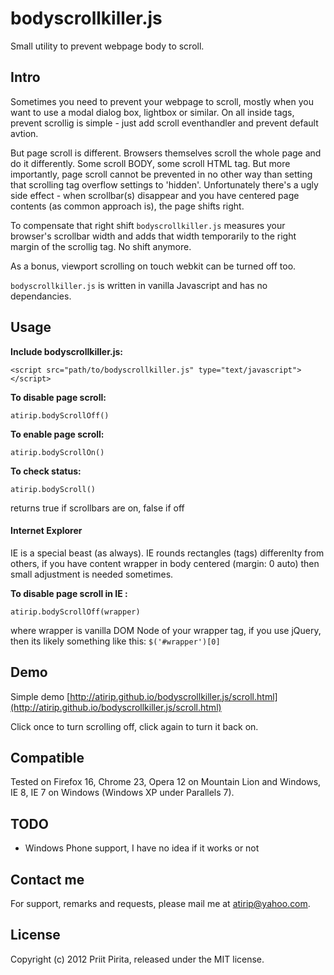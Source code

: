 # bodyscrollkiller.js

Small utility to prevent webpage body to scroll.

## Intro

Sometimes you need to prevent your webpage to scroll, mostly when you want to use a modal dialog box, lightbox or similar. On all inside tags, prevent scrollig is simple - just add scroll eventhandler and prevent default avtion. 

But page scroll is different. Browsers themselves scroll the whole page and do it differently. Some scroll BODY, some scroll HTML tag. But more importantly, page scroll cannot be prevented in no other way than setting that scrolling tag overflow settings to 'hidden'. Unfortunately there's a ugly side effect - when scrollbar(s) disappear and you have centered page contents (as common approach is), the page shifts right.

To compensate that right shift `bodyscrollkiller.js` measures your browser's scrollbar width and adds that width temporarily to the right margin of the scrollig tag. No shift anymore.

As a bonus, viewport scrolling on touch webkit can be turned off too. 

`bodyscrollkiller.js` is written in vanilla Javascript and has no dependancies.

## Usage

**Include bodyscrollkiller.js:**

    <script src="path/to/bodyscrollkiller.js" type="text/javascript"></script>

**To disable page scroll:**

	atirip.bodyScrollOff()

**To enable page scroll:**

	atirip.bodyScrollOn()

**To check status:**

	atirip.bodyScroll()

returns true if scrollbars are on, false if off

#### Internet Explorer

IE is a special beast (as always). IE rounds rectangles (tags) differenlty from others, if you have content wrapper in body centered (margin: 0 auto) then small adjustment is needed sometimes. 

**To disable page scroll in IE :**

	atirip.bodyScrollOff(wrapper)

where wrapper is vanilla DOM Node of your wrapper tag, if you use jQuery, then its likely something like this: `$('#wrapper')[0]`
 

## Demo

Simple demo [http://atirip.github.io/bodyscrollkiller.js/scroll.html](http://atirip.github.io/bodyscrollkiller.js/scroll.html)  

Click once to turn scrolling off, click again to turn it back on.

## Compatible

Tested on Firefox 16, Chrome 23, Opera 12 on Mountain Lion and Windows, IE 8, IE 7 on Windows
(Windows XP under Parallels 7).

## TODO

* Windows Phone support, I have no idea if it works or not 

## Contact me

For support, remarks and requests, please mail me at [atirip@yahoo.com](mailto:atirip@yahoo.com).

## License

Copyright (c) 2012 Priit Pirita, released under the MIT license.

